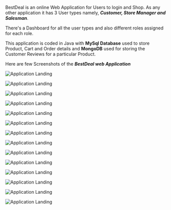 BestDeal is an online Web Application for Users to login and Shop. As any other application it has 3 User types namely, ***Customer, Store Manager and Salesman***. 

There's a Dashboard for all the user types and also different roles assigned for each role. 

This application is coded in Java with **MySql Database** used to store Product, Cart and Order details and **MongoDB** used for storing the Customer Reviews for a particular Product.


 Here are few Screenshots of the ***BestDeal web Application***
 
![Application Landing](https://github.com/DarshanKodipalli/BestDeal-Web-Application/blob/master/Application_Screenshots/1_Landing_screen.png)

![Application Landing](https://github.com/DarshanKodipalli/BestDeal-Web-Application/blob/master/Application_Screenshots/2_home.png)

![Application Landing](https://github.com/DarshanKodipalli/BestDeal-Web-Application/blob/master/Application_Screenshots/3_Products.png)

![Application Landing](https://github.com/DarshanKodipalli/BestDeal-Web-Application/blob/master/Application_Screenshots/4_cart.png)

![Application Landing](https://github.com/DarshanKodipalli/BestDeal-Web-Application/blob/master/Application_Screenshots/9_Check_out_Screen.png)

![Application Landing](https://github.com/DarshanKodipalli/BestDeal-Web-Application/blob/master/Application_Screenshots/11_Order_Confirmation_Screen.png)

![Application Landing](https://github.com/DarshanKodipalli/BestDeal-Web-Application/blob/master/Application_Screenshots/12_Customer_Account_Screen.png)

![Application Landing](https://github.com/DarshanKodipalli/BestDeal-Web-Application/blob/master/Application_Screenshots/10_Write_Review.png)

![Application Landing](https://github.com/DarshanKodipalli/BestDeal-Web-Application/blob/master/Application_Screenshots/11_ViewReview.png)

![Application Landing](https://github.com/DarshanKodipalli/BestDeal-Web-Application/blob/master/Application_Screenshots/12_Trending.png)

![Application Landing](https://github.com/DarshanKodipalli/BestDeal-Web-Application/blob/master/Application_Screenshots/InventoryReports.png)

![Application Landing](https://github.com/DarshanKodipalli/BestDeal-Web-Application/blob/master/Application_Screenshots/SalesReport.png)

![Application Landing](https://github.com/DarshanKodipalli/BestDeal-Web-Application/blob/master/Application_Screenshots/Products_List.png)

![Application Landing](https://github.com/DarshanKodipalli/BestDeal-Web-Application/blob/master/Application_Screenshots/OrderUpdateScreen.png)
